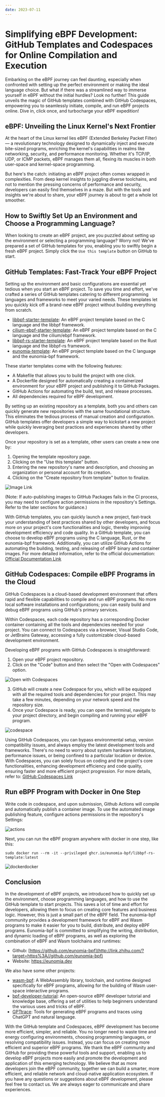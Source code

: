 ```yaml
---
date: 2023-07-11
---
```


# Simplifying eBPF Development: GitHub Templates and Codespaces for Online Compilation and Execution

Embarking on the eBPF journey can feel daunting, especially when confronted with setting up the perfect environment or making the ideal language choice. But what if there was a streamlined way to immerse yourself in eBPF without the initial hurdles? Look no further! This guide unveils the magic of GitHub templates combined with GitHub Codespaces, empowering you to seamlessly initiate, compile, and run eBPF projects online. Dive in, click once, and turbocharge your eBPF expedition!
<!-- more -->

## eBPF: Unveiling the Linux Kernel's Next Frontier

At the heart of the Linux kernel lies eBPF (Extended Berkeley Packet Filter) — a revolutionary technology designed to dynamically inject and execute bite-sized programs, enriching the kernel's capabilities in realms like networking, security, and performance monitoring. Whether it's TCP/IP, UDP, or ICMP packets, eBPF manages them all, flexing its muscles in both user-space and kernel-space programming. 

But here's the catch: initiating an eBPF project often comes wrapped in complexities. From deep kernel insights to juggling diverse toolchains, and not to mention the pressing concerns of performance and security, developers can easily find themselves in a maze. But with the tools and insights we're about to share, your eBPF journey is about to get a whole lot smoother.

## How to Swiftly Set Up an Environment and Choose a Programming Language?

When looking to create an eBPF project, are you puzzled about setting up the environment or selecting a programming language? Worry not! We've prepared a set of GitHub templates for you, enabling you to swiftly begin a fresh eBPF project. Simply click the `Use this template` button on GitHub to start.

## GitHub Templates: Fast-Track Your eBPF Project

Setting up the environment and basic configurations are essential yet tedious when you start an eBPF project. To save you time and effort, we've crafted a series of GitHub templates catering to different programming languages and frameworks to meet your varied needs. These templates let you quickly kick off a brand-new eBPF project without building everything from scratch.

- [libbpf-starter-template](https://github.com/eunomia-bpf/libbpf-starter-template): An eBPF project template based on the C language and the libbpf framework.
- [cilium-ebpf-starter-template](https://github.com/eunomia-bpf/cilium-ebpf-starter-template): An eBPF project template based on the C language and the cilium/ebpf framework.
- [libbpf-rs-starter-template](https://github.com/eunomia-bpf/libbpf-rs-starter-template): An eBPF project template based on the Rust language and the libbpf-rs framework.
- [eunomia-template](https://github.com/eunomia-bpf/eunomia-template): An eBPF project template based on the C language and the eunomia-bpf framework.

These starter templates come with the following features:

- A Makefile that allows you to build the project with one click.
- A Dockerfile designed for automatically creating a containerized environment for your eBPF project and publishing it to GitHub Packages.
- GitHub Actions for automating the build, test, and release processes.
- All dependencies required for eBPF development.

By setting up an existing repository as a template, both you and others can quickly generate new repositories with the same foundational structure. This eliminates the tedious process of manual creation and configuration. GitHub templates offer developers a simple way to kickstart a new project while quickly leveraging best practices and experiences shared by other developers.

Once your repository is set as a template, other users can create a new one by:

1. Opening the template repository page.
2. Clicking on the "Use this template" button.
3. Entering the new repository's name and description, and choosing an organization or personal account for its creation.
4. Clicking on the "Create repository from template" button to finalize.

![Image Link](https://picx.zhimg.com/80/v2-9147b573ee3df2d0f955fc62fb81128b_1440w.webp?source=d16d100b)

(Note: If auto-publishing images to GitHub Packages fails in the CI process, you may need to configure action permissions in the repository's Settings. Refer to the later sections for guidance.)

With GitHub templates, you can quickly launch a new project, fast-track your understanding of best practices shared by other developers, and focus more on your project's core functionalities and logic, thereby improving development efficiency and code quality. In a GitHub template, you can choose to develop eBPF programs using the C language, Rust, or the eunomia-bpf framework. Additionally, you can utilize GitHub Actions for automating the building, testing, and releasing of eBPF binary and container images. For more detailed information, refer to the official documentation: [Official Documentation Link](https://docs.github.com/en/repositories/creating-and-managing-repositories/creating-a-template-repository)

## **GitHub Codespaces: Compile eBPF Programs in the Cloud**

GitHub Codespaces is a cloud-based development environment that offers rapid and flexible capabilities to compile and run eBPF programs. No more local software installations and configurations; you can easily build and debug eBPF programs using GitHub's primary services.

Within Codespaces, each code repository has a corresponding Docker container containing all the tools and dependencies needed for your project. You can connect to Codespaces via a browser, Visual Studio Code, or JetBrains Gateway, accessing a fully customizable cloud-based development environment.

Developing eBPF programs with GitHub Codespaces is straightforward:

1. Open your eBPF project repository.
2. Click on the "Code" button and then select the "Open with Codespaces" option.

![Open with Codespaces](https://picx.zhimg.com/80/v2-c97afd28cc88ad73836eb4561267021c_1440w.webp)

3. GitHub will create a new Codespace for you, which will be equipped with all the required tools and dependencies for your project. This may take a few minutes, depending on your network speed and the repository size.
4. Once your Codespace is ready, you can open the terminal, navigate to your project directory, and begin compiling and running your eBPF program.

![codespace](https://pic1.zhimg.com/80/v2-8b37f9241c284ac494555149272d1e57_1440w.webp?source=d16d100b)

Using GitHub Codespaces, you can bypass environmental setup, version compatibility issues, and always employ the latest development tools and frameworks. There's no need to worry about system hardware limitations, performance issues, or being confined to a particular location or device. With Codespaces, you can solely focus on coding and the project's core functionalities, enhancing development efficiency and code quality, ensuring faster and more efficient project progression. For more details, refer to: [GitHub Codespaces Link](https://github.com/codespaces)
## **Run eBPF Program with Docker in One Step**

Write code in codespace, and upon submission, Github Actions will compile and automatically publish a container image. To use the automated image publishing feature, configure actions permissions in the repository's Settings:

![actions](https://pic1.zhimg.com/80/v2-2e0f9fc6aa0d1aee4231963432105626_1440w.webp)

Next, you can run the eBPF program anywhere with docker in one step, like this:

`sudo docker run --rm -it --privileged ghcr.io/eunomia-bpf/libbpf-rs-template:latest`

![dockerdocker](https://pic1.zhimg.com/80/v2-ede596564dc3a701889ed161dcda9eb5_1440w.webp?source=d16d100b)

## **Conclusion**

In the development of eBPF projects, we introduced how to quickly set up the environment, choose programming languages, and how to use the GitHub template to start projects. This saves a lot of time and effort for developers, allowing them to focus on creating core features and business logic. However, this is just a small part of the eBPF field. The eunomia-bpf community provides a development framework for eBPF and Wasm programs to make it easier for you to build, distribute, and deploy eBPF programs. Eunomia-bpf is committed to simplifying the writing, distribution, and dynamic loading of eBPF programs, as well as exploring the combination of eBPF and Wasm toolchains and runtimes:

- Github: [https://github.com/eunomia-bpf](http://link.zhihu.com/?target=https%3A//github.com/eunomia-bpf)
- Website: <https://eunomia.dev>

We also have some other projects:

- [wasm-bpf](https://github.com/eunomia-bpf/wasm-bpf): A WebAssembly library, toolchain, and runtime designed specifically for eBPF programs, allowing for the building of Wasm user-space interactive programs.
- [bpf-developer-tutorial](https://github.com/eunomia-bpf/bpf-developer-tutorial): An open-source eBPF developer tutorial and knowledge base, offering a set of utilities to help beginners understand the various uses and tricks of eBPF.
- [GPTtrace](https://github.com/eunomia-bpf/GPTtrace): Tools for generating eBPF programs and traces using ChatGPT and natural language.

With the GitHub template and Codespaces, eBPF development has become more efficient, simpler, and reliable. You no longer need to waste time and energy configuring environments, choosing programming languages, or resolving compatibility issues. Instead, you can focus on creating more efficient and superior eBPF programs. We thank the eBPF community and GitHub for providing these powerful tools and support, enabling us to develop eBPF projects more easily and promote the development and application of this emerging technology. We believe that as more developers join the eBPF community, together we can build a smarter, more efficient, and reliable network and cloud-native application ecosystem. If you have any questions or suggestions about eBPF development, please feel free to contact us. We are always eager to communicate and share experiences.